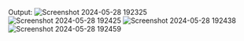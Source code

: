 Output:
![Screenshot 2024-05-28 192325](https://github.com/BhavyaShreeTalanaki/Gitam-Readathon-Website/assets/149693763/56de1fc2-f518-4b30-aca3-9121f22816e2)
![Screenshot 2024-05-28 192425](https://github.com/BhavyaShreeTalanaki/Gitam-Readathon-Website/assets/149693763/ef92a904-0e18-4cc2-92be-3c29cd83dd93)
![Screenshot 2024-05-28 192438](https://github.com/BhavyaShreeTalanaki/Gitam-Readathon-Website/assets/149693763/0a381de6-199d-48de-9ebe-77ec1ce3d449)
![Screenshot 2024-05-28 192459](https://github.com/BhavyaShreeTalanaki/Gitam-Readathon-Website/assets/149693763/79a7d5ce-65ed-443d-97bd-00fa911fd11e)
